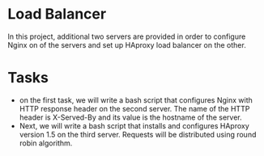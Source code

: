 # Load Balancer
In this project, additional two servers are provided in order to configure Nginx on of the servers and set up HAproxy load balancer on the other.

# Tasks
* on the first task, we will write a bash script that configures Nginx with HTTP response header on the second server. The name of the HTTP header is X-Served-By and its value is the hostname of the server.
* Next, we will write a bash script that installs and configures HAproxy version 1.5 on the third server. Requests will be distributed using round robin algorithm.
